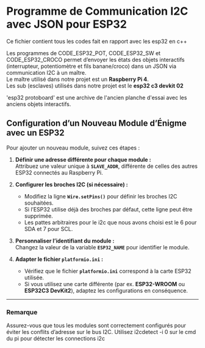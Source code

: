 # Programme de Communication I2C avec JSON pour ESP32

Ce fichier contient tous les codes fait en rapport avec les esp32 en c++

Les programmes de CODE_ESP32_POT, CODE_ESP32_SW et CODE_ESP32_CROCO permet d’envoyer les états des objets interactifs (interrupteur, potentiomètre et fils banane/croco) dans un JSON via communication I2C à un maître.  
Le maître utilisé dans notre projet est un **Raspberry Pi 4**.  
Les sub (esclaves) utilisés dans notre projet est le **esp32 c3 devkit 02**

'esp32 protoboard' est une archive de l'ancien planche d'essai avec les anciens objets interactifs.

## Configuration d’un Nouveau Module d’Énigme avec un ESP32  

Pour ajouter un nouveau module, suivez ces étapes :  

1. **Définir une adresse différente pour chaque module :**  
   Attribuez une valeur unique à **`SLAVE_ADDR`**, différente de celles des autres ESP32 connectés au Raspberry Pi.  

2. **Configurer les broches I2C (si nécessaire) :**  
   - Modifiez la ligne **`Wire.setPins()`** pour définir les broches I2C souhaitées.  
   - Si l’ESP32 utilise déjà des broches par défaut, cette ligne peut être supprimée.  
   - Les pattes arbitraires pour le i2c que nous avons choisi est le 6 pour SDA et 7 pour SCL.

3. **Personnaliser l’identifiant du module :**  
   Changez la valeur de la variable **`ESP32_NAME`** pour identifier le module.  

4. **Adapter le fichier `platformio.ini` :**  
   - Vérifiez que le fichier **`platformio.ini`** correspond à la carte ESP32 utilisée.  
   - Si vous utilisez une carte différente (par ex. **ESP32-WROOM** ou **ESP32C3 DevKit2**), adaptez les configurations en conséquence.  

---

### Remarque  
Assurez-vous que tous les modules sont correctement configurés pour éviter les conflits d’adresse sur le bus I2C.
Utilisez i2cdetect -i 0 sur le cmd du pi pour détecter les connections i2c
